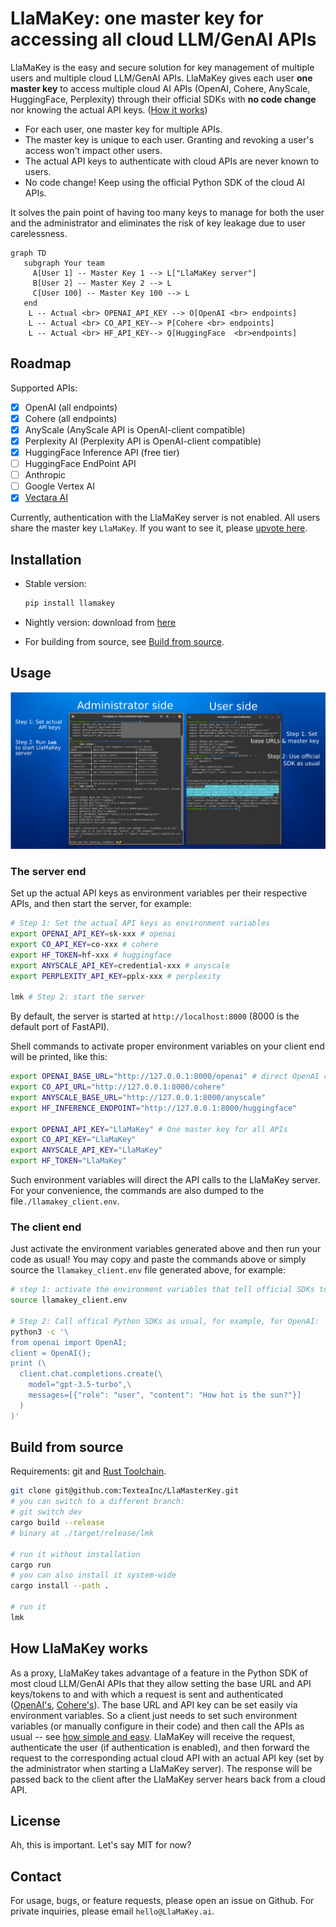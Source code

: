# LlaMaKey: one master key for accessing all cloud LLM/GenAI APIs

LlaMaKey is the easy and secure solution for key management of multiple users and multiple cloud LLM/GenAI APIs. 
LlaMaKey gives each user **one master key** to access multiple cloud AI APIs (OpenAI, Cohere, AnyScale, HuggingFace, Perplexity) through their official SDKs with **no code change** nor knowing the actual API keys. ([How it works](#how-llamakey-works))

* For each user, one master key for multiple APIs.
* The master key is unique to each user. Granting and revoking a user's access won't impact other users. 
* The actual API keys to authenticate with cloud APIs are never known to users. 
* No code change! Keep using the official Python SDK of the cloud AI APIs.

It solves the pain point of having too many keys to manage for both the user and the administrator and eliminates the risk of key leakage due to user carelessness.

```mermaid
graph TD
   subgraph Your team
     A[User 1] -- Master Key 1 --> L["LlaMaKey server"]
     B[User 2] -- Master Key 2 --> L
     C[User 100] -- Master Key 100 --> L
   end
    L -- Actual <br> OPENAI_API_KEY --> O[OpenAI <br> endpoints]
    L -- Actual <br> CO_API_KEY--> P[Cohere <br> endpoints]
    L -- Actual <br> HF_API_KEY--> Q[HuggingFace  <br>endpoints]
```

## Roadmap

Supported APIs:

* [x] OpenAI (all endpoints)
* [x] Cohere (all endpoints)
* [x] AnyScale (AnyScale API is OpenAI-client compatible)
* [x] Perplexity AI (Perplexity API is OpenAI-client compatible)
* [x] HuggingFace Inference API (free tier)
* [ ] HuggingFace EndPoint API
* [ ] Anthropic
* [ ] Google Vertex AI
* [x] [Vectara AI](https://vectara.com/)

Currently, authentication with the LlaMaKey server is not enabled. All users share the master key `LlaMaKey`. If you want to see it, please [upvote here](https://github.com/TexteaInc/LlaMasterKey/issues/6).

## Installation

* Stable version:

  ```bash
  pip install llamakey
  ```

* Nightly version: download from [here](https://github.com/TexteaInc/LlaMasterKey/releases/tag/nightly)
* For building from source, see [Build from source](#build-from-source).

## Usage

![Usage illustration](assets/screenshot_annotated.png)

### The server end

Set up the actual API keys as environment variables per their respective APIs, and then start the server, for example:

```bash
# Step 1: Set the actual API keys as environment variables
export OPENAI_API_KEY=sk-xxx # openai
export CO_API_KEY=co-xxx # cohere
export HF_TOKEN=hf-xxx # huggingface
export ANYSCALE_API_KEY=credential-xxx # anyscale
export PERPLEXITY_API_KEY=pplx-xxx # perplexity

lmk # Step 2: start the server
```

By default, the server is started at `http://localhost:8000` (8000 is the default port of FastAPI).

Shell commands to activate proper environment variables on your client end will be printed, like this:

```bash
export OPENAI_BASE_URL="http://127.0.0.1:8000/openai" # direct OpenAI calls to the LlaMaKey server
export CO_API_URL="http://127.0.0.1:8000/cohere"
export ANYSCALE_BASE_URL="http://127.0.0.1:8000/anyscale"
export HF_INFERENCE_ENDPOINT="http://127.0.0.1:8000/huggingface"

export OPENAI_API_KEY="LlaMaKey" # One master key for all APIs
export CO_API_KEY="LlaMaKey"
export ANYSCALE_API_KEY="LlaMaKey"
export HF_TOKEN="LlaMaKey"
```

Such environment variables will direct the API calls to the LlaMaKey server. For your convenience, the commands are also dumped to the file`./llamakey_client.env`.

### The client end

Just activate the environment variables generated above and then run your code as usual!
You may copy and paste the commands above or simply source the `llamakey_client.env` file generated above, for example:

```bash
# step 1: activate the environment variables that tell official SDKs to make requests to LlaMaKey server
source llamakey_client.env

# Step 2: Call offical Python SDKs as usual, for example, for OpenAI:
python3 -c '\
from openai import OpenAI;
client = OpenAI();
print (\
  client.chat.completions.create(\
    model="gpt-3.5-turbo",\
    messages=[{"role": "user", "content": "How hot is the sun?"}]
  )
)'
```

## Build from source

Requirements: git and  [Rust Toolchain](https://www.rust-lang.org/tools/install).

```bash
git clone git@github.com:TexteaInc/LlaMasterKey.git
# you can switch to a different branch:
# git switch dev
cargo build --release
# binary at ./target/release/lmk

# run it without installation
cargo run
# you can also install it system-wide
cargo install --path .

# run it
lmk
```

## How LlaMaKey works

As a proxy, LlaMaKey takes advantage of a feature in the Python SDK of most cloud LLM/GenAI APIs that they allow setting the base URL and API keys/tokens to and with which a request is sent and authenticated ([OpenAI's](https://github.com/openai/openai-python/blob/d231d1fa783967c1d3a1db3ba1b52647fff148ac/src/openai/_client.py#L95-L108), [Cohere's](https://github.com/cohere-ai/cohere-python/blob/6e035811ecbf33744a5618946371e0e548eb2e73/cohere/client.py#L86-L87)). The base URL and API key can be set easily via environment variables. So a client just needs to set such environment variables (or manually configure in their code) and then call the APIs as usual -- see [how simple and easy](#the-client-end). LlaMaKey will receive the request, authenticate the user (if authentication is enabled), and then forward the request to the corresponding actual cloud API with an actual API key (set by the administrator when starting a LlaMaKey server). The response will be passed back to the client after the LlaMaKey server hears back from a cloud API.

## License

Ah, this is important. Let's say MIT for now?

## Contact

For usage, bugs, or feature requests, please open an issue on Github. For private inquiries, please email `hello@LlaMaKey.ai`.
